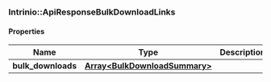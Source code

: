 

[//]: # (CLASS:Intrinio::ApiResponseBulkDownloadLinks)

[//]: # (KIND:object)

### Intrinio::ApiResponseBulkDownloadLinks

#### Properties

[//]: # (START_DEFINITION)

Name | Type | Description
------------ | ------------- | -------------
**bulk_downloads** | [**Array&lt;BulkDownloadSummary&gt;**](BulkDownloadSummary.md) |  &nbsp;

[//]: # (END_DEFINITION)


[//]: # (CONTAINED_CLASS:Intrinio::BulkDownloadSummary)



